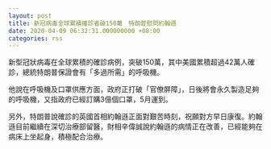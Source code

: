 ```yaml
---
layout: post
title: 新冠病毒全球累積確診者破150萬　特朗普慰問約翰遜
date: 2020-04-09 06:32:31.000000000 +08:00
categories: rss
---
```


新型冠狀病毒在全球累積的確診病例，突破150萬，其中美國累積超過42萬人確診，總統特朗普保證會有「多過所需」的呼吸機。

他說在呼吸機及口罩供應方面，政府正打破「官僚屏障」，日後將會永久製造足夠的呼吸機，又指政府已經訂購3億個口罩，5月運到。

另外，特朗普說確診的英國首相約翰遜正面對艱苦時刻，祝願對方早日康復。約翰遜目前繼續在深切治療部留醫，財相辛偉誠說約翰遜的病情正在改善，已經能夠在病床上坐起身，積極配合治療。
